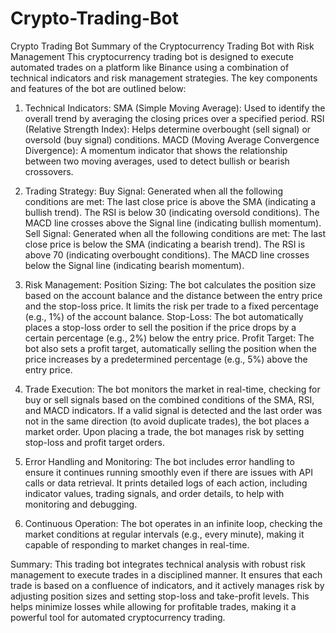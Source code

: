 # Crypto-Trading-Bot
Crypto Trading Bot
Summary of the Cryptocurrency Trading Bot with Risk Management
This cryptocurrency trading bot is designed to execute automated trades on a platform like Binance using a combination of technical indicators and risk management strategies. The key components and features of the bot are outlined below:

1. Technical Indicators:
SMA (Simple Moving Average): Used to identify the overall trend by averaging the closing prices over a specified period.
RSI (Relative Strength Index): Helps determine overbought (sell signal) or oversold (buy signal) conditions.
MACD (Moving Average Convergence Divergence): A momentum indicator that shows the relationship between two moving averages, used to detect bullish or bearish crossovers.

2. Trading Strategy:
Buy Signal: Generated when all the following conditions are met:
The last close price is above the SMA (indicating a bullish trend).
The RSI is below 30 (indicating oversold conditions).
The MACD line crosses above the Signal line (indicating bullish momentum).
Sell Signal: Generated when all the following conditions are met:
The last close price is below the SMA (indicating a bearish trend).
The RSI is above 70 (indicating overbought conditions).
The MACD line crosses below the Signal line (indicating bearish momentum).

3. Risk Management:
Position Sizing: The bot calculates the position size based on the account balance and the distance between the entry price and the stop-loss price. It limits the risk per trade to a fixed percentage (e.g., 1%) of the account balance.
Stop-Loss: The bot automatically places a stop-loss order to sell the position if the price drops by a certain percentage (e.g., 2%) below the entry price.
Profit Target: The bot also sets a profit target, automatically selling the position when the price increases by a predetermined percentage (e.g., 5%) above the entry price.

4. Trade Execution:
The bot monitors the market in real-time, checking for buy or sell signals based on the combined conditions of the SMA, RSI, and MACD indicators.
If a valid signal is detected and the last order was not in the same direction (to avoid duplicate trades), the bot places a market order.
Upon placing a trade, the bot manages risk by setting stop-loss and profit target orders.

5. Error Handling and Monitoring:
The bot includes error handling to ensure it continues running smoothly even if there are issues with API calls or data retrieval.
It prints detailed logs of each action, including indicator values, trading signals, and order details, to help with monitoring and debugging.

6. Continuous Operation:
The bot operates in an infinite loop, checking the market conditions at regular intervals (e.g., every minute), making it capable of responding to market changes in real-time.

Summary:
This trading bot integrates technical analysis with robust risk management to execute trades in a disciplined manner. It ensures that each trade is based on a confluence of indicators, and it actively manages risk by adjusting position sizes and setting stop-loss and take-profit levels. This helps minimize losses while allowing for profitable trades, making it a powerful tool for automated cryptocurrency trading.























